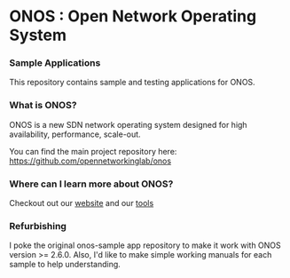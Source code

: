 ONOS : Open Network Operating System
====================================
### Sample Applications
This repository contains sample and testing applications for ONOS.

### What is ONOS?
ONOS is a new SDN network operating system designed for high availability,
performance, scale-out.

You can find the main project repository here:
https://github.com/opennetworkinglab/onos

### Where can I learn more about ONOS?
Checkout out our [website](http://www.onosproject.org) and our
[tools](http://www.onosproject.org/software/#tools)

### Refurbishing ###
I poke the original onos-sample app repository to make it work with ONOS version >= 2.6.0. 
Also, I'd like to make simple working manuals for each sample to help understanding. 
